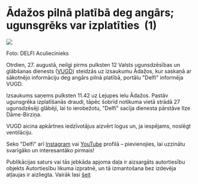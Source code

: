 # Ādažos pilnā platībā deg angārs; ugunsgrēks var izplatīties   (1)

![](https://images.delfi.lv/media-api-image-cropper/v1/10e19be3-136f-4d25-9901-5ff5a6440753.jpg?w=576&h=313)

Foto: DELFI Aculiecinieks

Otrdien, 27\. augustā, neilgi pirms pulksten 12 Valsts ugunsdzēsības un glābšanas dienests ([VUGD](https://www.delfi.lv/temas/37195259/vugd)) steidzās uz izsaukumu Ādažos, kur saskaņā ar sākotnējo informāciju deg angārs pilnā platībā, portālu "Delfi" informēja VUGD. 

Izsaukums saņems pulksten 11\.42 uz Lejupes ielu Ādažos. Pastāv ugunsgrēka izplatīšanās draudi, tāpēc šobrīd notikuma vietā strādā 27 ugunsdzēsēji glābēji, lai to ierobežotu, "Delfi" sacīja dienesta pārstāve Ilze Dāme\-Birziņa. 

VUGD aicina apkārtnes iedzīvotājus aizvērt logus un, ja iespējams, noslēgt ventilāciju.

Seko "Delfi" arī [Instagram](https://www.instagram.com/delfi.lv/) vai [YouTube](https://www.youtube.com/channel/UCw5foWtcJvAbUm64rv7jwUQ) profilā – pievienojies, lai uzzinātu svarīgāko un interesantāko pirmais!

Publikācijas saturs vai tās jebkāda apjoma daļa ir aizsargāts autortiesību objekts Autortiesību likuma izpratnē, un tā izmantošana bez izdevēja atļaujas ir aizliegta. Vairāk lasi [šeit](https://www.delfi.lv/noteikumi/#delfi-plus-copyrights)